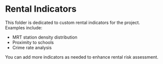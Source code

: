 # Rental Indicators

This folder is dedicated to custom rental indicators for the project. Examples include:
- MRT station density distribution
- Proximity to schools
- Crime rate analysis

You can add more indicators as needed to enhance rental risk assessment.
